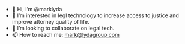 - 👋 Hi, I’m @marklyda
- 👀 I’m interested in legl technology to increase access to justice and improve attorney quality of life.
- 💞️ I’m looking to collaborate on legal tech.
- 📫 How to reach me: mark@lydagroup.com

<!---
marklyda/marklyda is a ✨ special ✨ repository because its `README.md` (this file) appears on your GitHub profile.
You can click the Preview link to take a look at your changes.
--->
